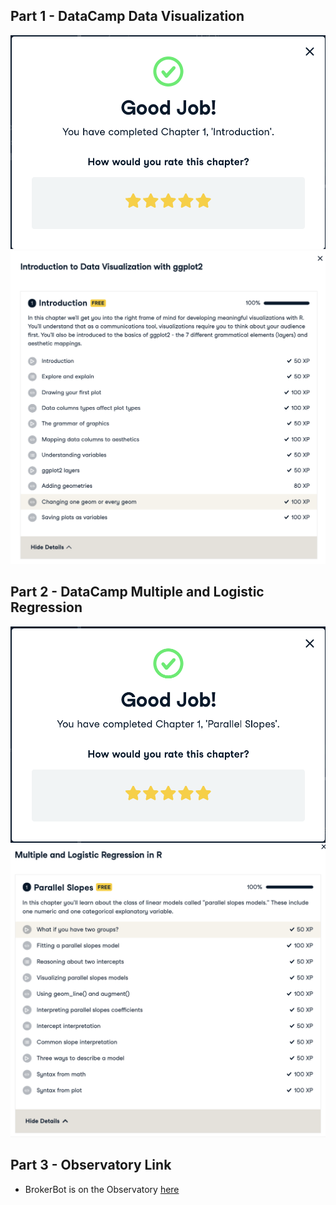 ## Part 1 - DataCamp Data Visualization

![Part 1 Proof](images/part1_1.png)
![Part 1 Proof](images/part1_2.png)

## Part 2 - DataCamp Multiple and Logistic Regression

![Part 2 Proof](images/part2_1.png)
![Part 2 Proof](images/part2_2.png)

## Part 3 - Observatory Link
- BrokerBot is on the Observatory [here](https://rcos.io/projects/jackmansfield2019/brokerbot/profile) 